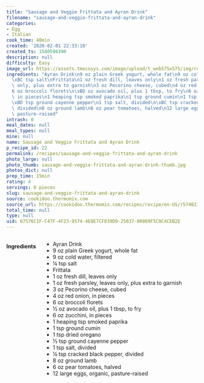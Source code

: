 ```yaml
---
title: "Sausage and Veggie Frittata and Ayran Drink"
filename: "sausage-and-veggie-frittata-and-ayran-drink"
categories:
- Egg
- Italian
cook_time: 40min
created: '2020-02-01 22:33:10'
created_ts: 1580596390
description: null
difficulty: Easy
image_url: https://assets.tmecosys.com/image/upload/t_web575x575/img/recipe/ras/Assets/EA1E718F-268F-4032-A55B-6FD5E01C651B/Derivates/ca1df167-4f3e-4381-b953-80cd3c4d582f.jpg
ingredients: "Ayran Drink\n9 oz plain Greek yogurt, whole fat\n9 oz cold water, filtered\n\
  \xBC tsp salt\nFrittata\n1 oz fresh dill, leaves only\n1 oz fresh parsley, leaves\
  \ only, plus extra to garnish\n3 oz Pecorino cheese, cubed\n4 oz red onion, in pieces\n\
  6 oz broccoli florets\n\xBD oz avocado oil, plus 1 tbsp, to fry\n6 oz zucchini,\
  \ in pieces\n1 heaping tsp smoked paprika\n1 tsp ground cumin\n1 tsp dried oregano\n\
  \xBD tsp ground cayenne pepper\n1 tsp salt, divided\n\xBC tsp cracked black pepper,\
  \ divided\n8 oz ground lamb\n6 oz pear tomatoes, halved\n12 large eggs, organic,\
  \ pasture-raised"
intrash: 0
meal_dates: null
meal_types: null
mine: null
name: Sausage and Veggie Frittata and Ayran Drink
p_recipe_id: 22
permalink: /recipes/sausage-and-veggie-frittata-and-ayran-drink
photo_large: null
photo_thumb: sausage-and-veggie-frittata-and-ayran-drink-thumb.jpg
photos_dict: null
prep_time: 15min
rating: 4
servings: 8 pieces
slug: sausage-and-veggie-frittata-and-ayran-drink
source: cookidoo.thermomix.com
source_url: https://cookidoo.thermomix.com/recipes/recipe/en-US/r574821
total_time: null
type: null
uid: 07576C1F-C47F-4F23-9574-4E8E7CF839D9-25037-00009F5C0C4CEB2E
---
```

<div class="large-8 medium-7 columns" id="writeup">	</div><!-- #writeup -->
</div><!-- #row-one -->
<div class="row" id="row-two">	<div class="medium-4 small-5 columns" id="ingredients"><h4>Ingredients</h4><div class="box box-ingredients content"><ul>
<li>Ayran Drink</li>
<li>9 oz plain Greek yogurt, whole fat</li>
<li>9 oz cold water, filtered</li>
<li>¼ tsp salt</li>
<li>Frittata</li>
<li>1 oz fresh dill, leaves only</li>
<li>1 oz fresh parsley, leaves only, plus extra to garnish</li>
<li>3 oz Pecorino cheese, cubed</li>
<li>4 oz red onion, in pieces</li>
<li>6 oz broccoli florets</li>
<li>½ oz avocado oil, plus 1 tbsp, to fry</li>
<li>6 oz zucchini, in pieces</li>
<li>1 heaping tsp smoked paprika</li>
<li>1 tsp ground cumin</li>
<li>1 tsp dried oregano</li>
<li>½ tsp ground cayenne pepper</li>
<li>1 tsp salt, divided</li>
<li>¼ tsp cracked black pepper, divided</li>
<li>8 oz ground lamb</li>
<li>6 oz pear tomatoes, halved</li>
<li>12 large eggs, organic, pasture-raised</li>
</ul>
</div>	</div>	<div class="medium-6 small-7 columns" id="directions">	</div>
